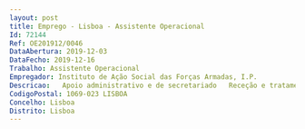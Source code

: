 ```yaml
--- 
layout: post
title: Emprego - Lisboa - Assistente Operacional
Id: 72144
Ref: OE201912/0046
DataAbertura: 2019-12-03
DataFecho: 2019-12-16
Trabalho: Assistente Operacional
Empregador: Instituto de Ação Social das Forças Armadas, I.P.
Descricao:   Apoio administrativo e de secretariado   Receção e tratamento do expediente   Executar a reprodução de documentos   Arquivo.
CodigoPostal: 1069-023 LISBOA
Concelho: Lisboa
Distrito: Lisboa
--- 
```

